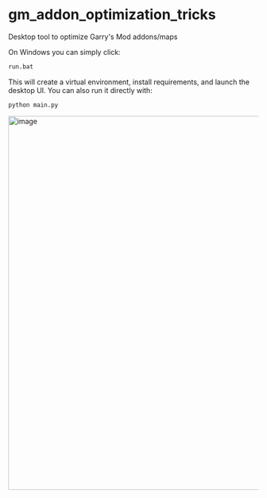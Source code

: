 # gm_addon_optimization_tricks
Desktop tool to optimize Garry's Mod addons/maps

On Windows you can simply click:
```bat
run.bat
```

This will create a virtual environment, install requirements, and launch the desktop UI. You can also run it directly with:
```bash
python main.py
```
<img width="982" height="752" alt="image" src="https://github.com/user-attachments/assets/2d17db49-d2c2-4e45-8a7c-6922145326cd" />
